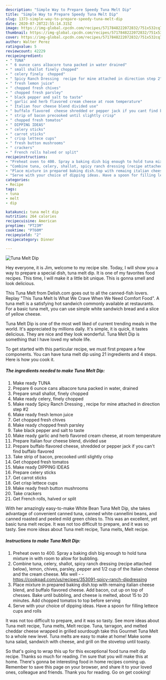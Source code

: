 ```yaml
---
description: "Simple Way to Prepare Speedy Tuna Melt Dip"
title: "Simple Way to Prepare Speedy Tuna Melt Dip"
slug: 1373-simple-way-to-prepare-speedy-tuna-melt-dip
date: 2020-07-28T22:55:14.315Z
image: https://img-global.cpcdn.com/recipes/5717848222072832/751x532cq70/tuna-melt-dip-recipe-main-photo.jpg
thumbnail: https://img-global.cpcdn.com/recipes/5717848222072832/751x532cq70/tuna-melt-dip-recipe-main-photo.jpg
cover: https://img-global.cpcdn.com/recipes/5717848222072832/751x532cq70/tuna-melt-dip-recipe-main-photo.jpg
author: Walter Perez
ratingvalue: 5
reviewcount: 42229
recipeingredient:
- " TUNA"
- " 6 ounce cans albacore tuna packed in water drained"
- " small shallot finely chopped"
- " celery finely  chopped"
- " Spicy Ranch Dressing  recipe for mine attached in direction step 2"
- " fresh lemon juice"
- " chopped fresh chives"
- " chopped fresh parsley"
- " black pepper and salt to taste"
- " garlic and herb flavored cream cheese at room temperature"
- " Italian four cheese blend divided use"
- " buffalo flavored  cheese shredded or pepper jack if you cant find buffalo flavored"
- " strip of bacon precooked until slightly crisp"
- " chopped fresh tomatos"
- " DIPPING IDEAS"
- " celery sticks"
- " carrot sticks"
- " crisp lettece cups"
- " fresh button mushrooms"
- " crackers"
- " French rolls halved or split"
recipeinstructions:
- "Preheat oven to 400. Spray a baking dish big enough to hold tuna mixture in with room to allow for bubbling."
- "Combine tuna, celery, shallot, spicy ranch dressing (recipe attached below), lemon, chives, parsley, pepper and 1/2 cup of the Italian cheese and the cream cheese. Mix well  https://cookpad.com/us/recipes/353091-spicy-ranch-dipdressing"
- "Place mixture in prepared baking dish.top with remaing italian cheese blend, and buffalo flavored cheese. Add bacon, cut up on top of chesses. Bake until bubbling, and cheese is melted, about 15 to 20 minutes. Add chopped tomatos to top before serving"
- "Serve with your choice of dipping ideas. Have a spoon for filling lettece cups and rolls"
categories:
- Recipe
tags:
- tuna
- melt
- dip

katakunci: tuna melt dip 
nutrition: 264 calories
recipecuisine: American
preptime: "PT23M"
cooktime: "PT60M"
recipeyield: "2"
recipecategory: Dinner

---
```



![Tuna Melt Dip](https://img-global.cpcdn.com/recipes/5717848222072832/751x532cq70/tuna-melt-dip-recipe-main-photo.jpg)

Hey everyone, it is Jim, welcome to my recipe site. Today, I will show you a way to prepare a special dish, tuna melt dip. It is one of my favorites food recipes. This time, I will make it a little bit unique. This is gonna smell and look delicious.

This Tuna Melt from Delish.com goes out to all the canned-fish lovers. Replay &#34;This Tuna Melt Is What We Crave When We Need Comfort Food&#34;. A tuna melt is a satisfying hot sandwich commonly available at restaurants. For a basic tuna melt, you can use simple white sandwich bread and a slice of yellow cheese.

Tuna Melt Dip is one of the most well liked of current trending meals in the world. It's appreciated by millions daily. It's simple, it is quick, it tastes delicious. They are nice and they look wonderful. Tuna Melt Dip is something that I have loved my whole life.


To get started with this particular recipe, we must first prepare a few components. You can have tuna melt dip using 21 ingredients and 4 steps. Here is how you cook it.

<!--inarticleads1-->

##### The ingredients needed to make Tuna Melt Dip:

1. Make ready  TUNA
1. Prepare  6 ounce cans albacore tuna packed in water, drained
1. Prepare  small shallot, finely chopped
1. Make ready  celery, finely  chopped
1. Make ready  Spicy Ranch Dressing , recipe for mine attached in direction step #2
1. Make ready  fresh lemon juice
1. Get  chopped fresh chives
1. Make ready  chopped fresh parsley
1. Take  black pepper and salt to taste
1. Make ready  garlic and herb flavored cream cheese, at room temperature
1. Prepare  Italian four cheese blend, divided use
1. Prepare  buffalo flavored  cheese, shredded or pepper jack if you can&#39;t find buffalo flavored
1. Take  strip of bacon, precooked until slightly crisp
1. Get  chopped fresh tomatos
1. Make ready  DIPPING IDEAS
1. Prepare  celery sticks
1. Get  carrot sticks
1. Get  crisp lettece cups
1. Make ready  fresh button mushrooms
1. Take  crackers
1. Get  French rolls, halved or split


With her amazingly easy-to-make White Bean Tuna Melt Dip, she takes advantage of convenient canned tuna, canned white cannellini beans, and canned roasted and peeled mild green chiles to. This was an excellent, yet basic tuna melt recipe. It was not too difficult to prepare, and it was so tasty. See more ideas about Tuna melt recipe, Tuna melts, Melt recipe. 

<!--inarticleads2-->

##### Instructions to make Tuna Melt Dip:

1. Preheat oven to 400. Spray a baking dish big enough to hold tuna mixture in with room to allow for bubbling.
1. Combine tuna, celery, shallot, spicy ranch dressing (recipe attached below), lemon, chives, parsley, pepper and 1/2 cup of the Italian cheese and the cream cheese. Mix well -  - https://cookpad.com/us/recipes/353091-spicy-ranch-dipdressing
1. Place mixture in prepared baking dish.top with remaing italian cheese blend, and buffalo flavored cheese. Add bacon, cut up on top of chesses. Bake until bubbling, and cheese is melted, about 15 to 20 minutes. Add chopped tomatos to top before serving
1. Serve with your choice of dipping ideas. Have a spoon for filling lettece cups and rolls


It was not too difficult to prepare, and it was so tasty. See more ideas about Tuna melt recipe, Tuna melts, Melt recipe. Tuna, tarragon, and melted cheddar cheese wrapped in grilled sourdough take this Gourmet Tuna Melt to a whole new level. Tuna melts are easy to make at home! Make some tuna salad, sandwich with cheese, and grill on the stovetop until toasty. 

So that's going to wrap this up for this exceptional food tuna melt dip recipe. Thanks so much for reading. I'm sure that you will make this at home. There's gonna be interesting food in home recipes coming up. Remember to save this page on your browser, and share it to your loved ones, colleague and friends. Thank you for reading. Go on get cooking!
